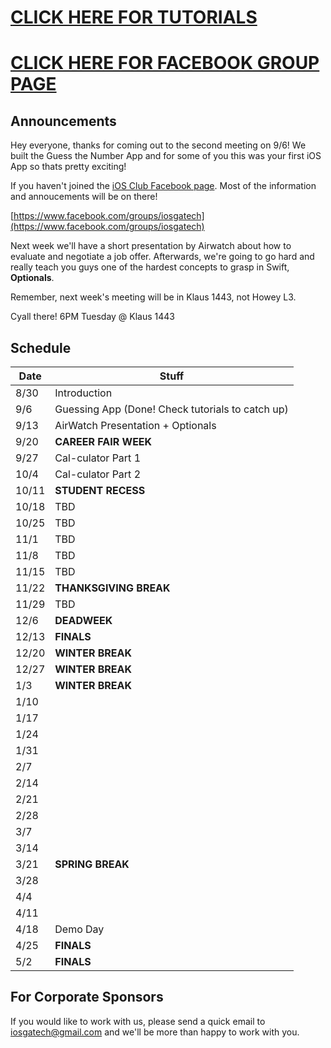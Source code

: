 # [CLICK HERE FOR TUTORIALS](tutorials)
# [CLICK HERE FOR FACEBOOK GROUP PAGE](https://www.facebook.com/groups/iosgatech)
## Announcements
Hey everyone, thanks for coming out to the second meeting on 9/6! We built the Guess the Number App and for some of you this was your first iOS App so thats pretty exciting!

If you haven't joined the [iOS Club Facebook page](https://www.facebook.com/groups/iosgatech). Most of the information and annoucements will be on there!

[https://www.facebook.com/groups/iosgatech](https://www.facebook.com/groups/iosgatech)

Next week we'll have a short presentation by Airwatch about how to evaluate and negotiate a job offer. Afterwards, we're going to go hard and really teach you guys one of the hardest concepts to grasp in Swift, **Optionals**.

Remember, next week's meeting will be in Klaus 1443, not Howey L3.

Cyall there! 6PM Tuesday @ Klaus 1443

## Schedule
Date   | Stuff
-------| -------------
8/30   | Introduction
9/6    | Guessing App (Done! Check tutorials to catch up)
9/13   | AirWatch Presentation + Optionals
9/20   | **CAREER FAIR WEEK**
9/27   | Cal-culator Part 1
10/4   | Cal-culator Part 2
10/11  | **STUDENT RECESS**
10/18  | TBD
10/25  | TBD
11/1   | TBD
11/8   | TBD
11/15  | TBD
11/22  | **THANKSGIVING BREAK**
11/29  | TBD
12/6   | **DEADWEEK**
12/13  | **FINALS**
12/20  | **WINTER BREAK**
12/27  | **WINTER BREAK**
1/3    | **WINTER BREAK**
1/10   |
1/17   |
1/24   |
1/31   |
2/7    |
2/14   |
2/21   |
2/28   |
3/7    |
3/14   |
3/21   | **SPRING BREAK**
3/28   |
4/4    |
4/11   |
4/18   | Demo Day
4/25   | **FINALS**
5/2    | **FINALS**

## For Corporate Sponsors
If you would like to work with us, please send a quick email to iosgatech@gmail.com and we'll be more than happy to work with you.
